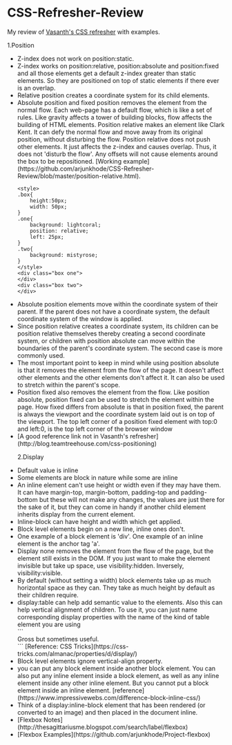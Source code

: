 # CSS-Refresher-Review
My review of [Vasanth's CSS refresher](https://github.com/vasanthk/css-refresher-notes) with examples.

1.Position

<ul>
<li>
Z-index does not work on position:static.
</li>
<li>
Z-index works on position:relative, position:absolute and position:fixed and all those elements get a default z-index greater than static elements. So they are positioned on top of static elements if there ever is an overlap.
</li>
<li>
Relative position creates a coordinate system for its child elements.
</li>
<li>
Absolute position and fixed position removes the element from the normal flow. Each web-page has a default flow, which is like a set of rules. Like gravity affects a tower of building blocks, flow affects the building of HTML elements. Position relative makes an element like Clark Kent. It can defy the normal flow and move away from its original position, without disturbing the flow. Position relative does not push other elements. It just affects the z-index and causes overlap. Thus, it does not 'disturb the flow'. Any offsets will not cause elements around the box to be repositioned. [Working example](https://github.com/arjunkhode/CSS-Refresher-Review/blob/master/position-relative.html).
</li>

```
<style>
.box{
	height:50px;
	width: 50px;
}
.one{
	background: lightcoral;
	position: relative;
	left: 25px;
}
.two{
	background: mistyrose;
}
</style>
<div class="box one">
</div>
<div class="box two">
</div>
```
<li>
Absolute position elements move within the coordinate system of their parent. If the parent does not have a coordinate system, the default coordinate system of the window is applied.
</li>
<li>
Since position relative creates a coordinate system, its children can be position relative themselves thereby creating a second coordinate system, or children with position absolute can move within the boundaries of the parent's coordinate system. The second case is more commonly used.
</li>
<li>
The most important point to keep in mind while using position absolute is that it removes the element from the flow of the page.
It doesn't affect other elements and the other elements don't affect it. It can also be used to stretch within the parent's scope.
</li>
<li>
Position fixed also removes the element from the flow. Like position absolute, position fixed can be used to stretch the element within the page. How fixed differs from absolute is that in position fixed, the parent is always the viewport and the coordinate system laid out is on top of the viewport. The top left corner of a position fixed element with top:0 and left:0, is the top left corner of the browser window
</li>
<li>
[A good reference link not in Vasanth's refresher](http://blog.teamtreehouse.com/css-positioning)
</li>

2.Display
<li>Default value is inline</li>
<li>Some elements are block in nature while some are inline</li>
<li>An inline element can't use height or width even if they may have them. It can have margin-top, margin-bottom, padding-top and padding-bottom but these will not make any changes, the values are just there for the sake of it, but they can come in handy if another child element inherits display from the current element.</li>
<li>Inline-block can have height and width which get applied.</li>
<li>Block level elements begin on a new line, inline ones don't.
<li>One example of a block element is 'div'. One example of an inline element is the anchor tag 'a'.</li>
<li>Display none removes the element from the flow of the page, but the element still exists in the DOM. If you just want to make the element invisible but take up space, use visibility:hidden. Inversely, visibility:visible.</li>
<li>By default (without setting a width) block elements take up as much horizontal space as they can. They take as much height by default as their children require.</li>
<li>display:table can help add semantic value to the elements. Also this can help vertical alignment of children. To use it, you can just name corresponding display properties with the name of the kind of table element you are using</li>
```
<div style="display: table;">
  <div style="display: table-row;">
    <div style="display: table-cell;">
      Gross but sometimes useful.
    </div>
  </div>
</div>
```
[Reference: CSS Tricks](https://css-tricks.com/almanac/properties/d/display/)
<li>Block level elements ignore vertical-align property.</li>
<li>you can put any block element inside another block element. You can also put any inline element inside a block element, as well as any inline element inside any other inline element. But you cannot put a block element inside an inline element. [reference](https://www.impressivewebs.com/difference-block-inline-css/)</li>
<li>Think of a display:inline-block element that has been rendered (or converted to an image) and then placed in the document inline.</li>
<li>[Flexbox Notes](http://thesagittariusme.blogspot.com/search/label/flexbox)</li>
<li>[Flexbox Examples](https://github.com/arjunkhode/Project-flexbox)</li>